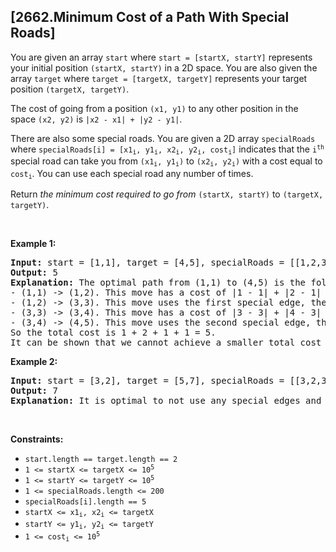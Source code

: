## [2662.Minimum Cost of a Path With Special Roads]
<p>You are given an array <code>start</code> where <code>start = [startX, startY]</code> represents your initial position <code>(startX, startY)</code> in a 2D space. You are also given the array <code>target</code> where <code>target = [targetX, targetY]</code> represents your target position <code>(targetX, targetY)</code>.</p>

<p>The cost of going from a position <code>(x1, y1)</code> to any other position in the space <code>(x2, y2)</code> is <code>|x2 - x1| + |y2 - y1|</code>.</p>

<p>There are also some special roads. You are given a 2D array <code>specialRoads</code> where <code>specialRoads[i] = [x1<sub>i</sub>, y1<sub>i</sub>, x2<sub>i</sub>, y2<sub>i</sub>, cost<sub>i</sub>]</code> indicates that the <code>i<sup>th</sup></code> special road can take you from <code>(x1<sub>i</sub>, y1<sub>i</sub>)</code> to <code>(x2<sub>i</sub>, y2<sub>i</sub>)</code> with a cost equal to <code>cost<sub>i</sub></code>. You can use each special road any number of times.</p>

<p>Return <em>the minimum cost required to go from</em> <code>(startX, startY)</code> to <code>(targetX, targetY)</code>.</p>

<p>&nbsp;</p>
<p><strong class="example">Example 1:</strong></p>

<pre>
<strong>Input:</strong> start = [1,1], target = [4,5], specialRoads = [[1,2,3,3,2],[3,4,4,5,1]]
<strong>Output:</strong> 5
<strong>Explanation:</strong> The optimal path from (1,1) to (4,5) is the following:
- (1,1) -&gt; (1,2). This move has a cost of |1 - 1| + |2 - 1| = 1.
- (1,2) -&gt; (3,3). This move uses the first special edge, the cost is 2.
- (3,3) -&gt; (3,4). This move has a cost of |3 - 3| + |4 - 3| = 1.
- (3,4) -&gt; (4,5). This move uses the second special edge, the cost is 1.
So the total cost is 1 + 2 + 1 + 1 = 5.
It can be shown that we cannot achieve a smaller total cost than 5.
</pre>

<p><strong class="example">Example 2:</strong></p>

<pre>
<strong>Input:</strong> start = [3,2], target = [5,7], specialRoads = [[3,2,3,4,4],[3,3,5,5,5],[3,4,5,6,6]]
<strong>Output:</strong> 7
<strong>Explanation:</strong> It is optimal to not use any special edges and go directly from the starting to the ending position with a cost |5 - 3| + |7 - 2| = 7.
</pre>

<p>&nbsp;</p>
<p><strong>Constraints:</strong></p>

<ul>
	<li><code>start.length == target.length == 2</code></li>
	<li><code>1 &lt;= startX &lt;= targetX &lt;= 10<sup>5</sup></code></li>
	<li><code>1 &lt;= startY &lt;= targetY &lt;= 10<sup>5</sup></code></li>
	<li><code>1 &lt;= specialRoads.length &lt;= 200</code></li>
	<li><code>specialRoads[i].length == 5</code></li>
	<li><code>startX &lt;= x1<sub>i</sub>, x2<sub>i</sub> &lt;= targetX</code></li>
	<li><code>startY &lt;= y1<sub>i</sub>, y2<sub>i</sub> &lt;= targetY</code></li>
	<li><code>1 &lt;= cost<sub>i</sub> &lt;= 10<sup>5</sup></code></li>
</ul>

